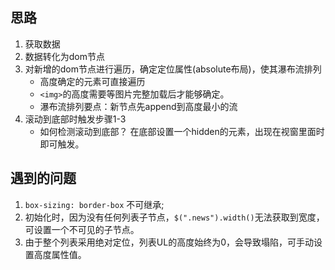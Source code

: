 ## 思路
1. 获取数据
2. 数据转化为dom节点
3. 对新增的dom节点进行遍历，确定定位属性(absolute布局)，使其瀑布流排列
   - 高度确定的元素可直接遍历
   - `<img>`的高度需要等图片完整加载后才能够确定。
   - 瀑布流排列要点：新节点先append到高度最小的流
4. 滚动到底部时触发步骤1-3
   - 如何检测滚动到底部？
   在底部设置一个hidden的元素，出现在视窗里面时即可触发。

## 遇到的问题
1. `box-sizing: border-box` 不可继承;
2. 初始化时，因为没有任何列表子节点，`$(".news").width()`无法获取到宽度，
可设置一个不可见的子节点。
4. 由于整个列表采用绝对定位，列表UL的高度始终为0，会导致塌陷，可手动设置高度属性值。

